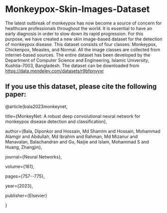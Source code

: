 # Monkeypox-Skin-Images-Dataset
The latest outbreak of monkeypox has now become a source of concern for healthcare professionals throughout the world. It is essential to have an early diagnosis in order to slow down its rapid progression. For this purpose, we have created a new skin image-based dataset for the detection of monkeypox disease. This dataset consists of four classes: Monkeypox, Chickenpox, Measles, and Normal. All the image classes are collected from internet-based sources. The entire dataset has been developed by the Department of Computer Science and Engineering, Islamic University, Kushtia-7003, Bangladesh. The dataset can be downloaded from https://data.mendeley.com/datasets/r9bfpnvyxr


## If you use this dataset, please cite the following paper:

@article{bala2023monkeynet,

  title={MonkeyNet: A robust deep convolutional neural network for monkeypox disease detection and classification},
  
  author={Bala, Diponkor and Hossain, Md Shamim and Hossain, Mohammad Alamgir and Abdullah, Md Ibrahim and Rahman, Md Mizanur and Manavalan, Balachandran and Gu, Naijie and Islam, Mohammad S and Huang, Zhangjin},
  
  journal={Neural Networks},
  
  volume={161},
  
  pages={757--775},
  
  year={2023},
  
  publisher={Elsevier}
  
}
